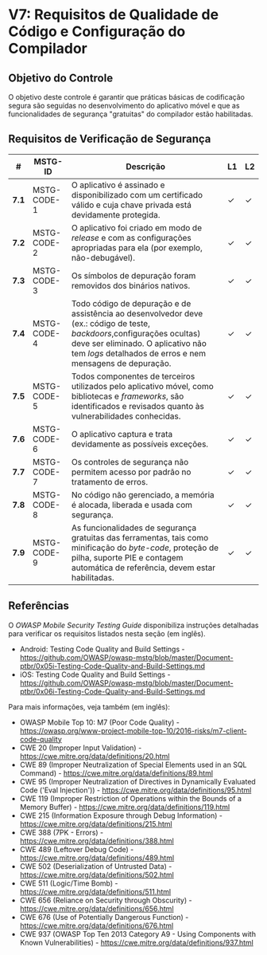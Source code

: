 # V7: Requisitos de Qualidade de Código e Configuração do Compilador

## Objetivo do Controle

O objetivo deste controle é garantir que práticas básicas de codificação segura são seguidas no desenvolvimento do aplicativo móvel e que as funcionalidades de segurança "gratuitas" do compilador estão habilitadas.


## Requisitos de Verificação de Segurança

| # | MSTG-ID | Descrição | L1 | L2 |
| -- | -------- | ---------------------- | - | - |
| **7.1** | MSTG-CODE-1 | O aplicativo é assinado e disponibilizado com um certificado válido e cuja chave privada está devidamente protegida. | ✓ | ✓ |
| **7.2** | MSTG-CODE-2 | O aplicativo foi criado em modo de _release_ e com as configurações apropriadas para ela (por exemplo, não-debugável). | ✓ | ✓ |
| **7.3** | MSTG-CODE-3 | Os símbolos de depuração foram removidos dos binários nativos. | ✓ | ✓ |
| **7.4** | MSTG-CODE-4 | Todo código de depuração e de assistência ao desenvolvedor deve (ex.: código de teste, _backdoors_,configurações ocultas) deve ser eliminado. O aplicativo não tem *logs* detalhados de erros e nem mensagens de depuração. | ✓ | ✓ |
| **7.5** | MSTG-CODE-5 | Todos componentes de terceiros utilizados pelo aplicativo móvel, como bibliotecas e _frameworks_, são identificados e revisados quanto às vulnerabilidades conhecidas. | ✓ | ✓ |
| **7.6** | MSTG-CODE-6 | O aplicativo captura e trata devidamente as possíveis exceções. | ✓ | ✓ |
| **7.7** | MSTG-CODE-7 | Os controles de segurança não permitem acesso por padrão no tratamento de erros. | ✓ | ✓ |
| **7.8** | MSTG-CODE-8 | No código não gerenciado, a memória é alocada, liberada e usada com segurança.  | ✓ | ✓ |
| **7.9** | MSTG-CODE-9 | As funcionalidades de segurança gratuitas das ferramentas, tais como minificação do _byte-code_, proteção de pilha, suporte PIE e contagem automática de referência, devem estar habilitadas. | ✓ | ✓ |

## Referências

O *OWASP Mobile Security Testing Guide* disponibiliza instruções detalhadas para verificar os requisitos listados nesta seção (em inglês).

- Android: Testing Code Quality and Build Settings - <https://github.com/OWASP/owasp-mstg/blob/master/Document-ptbr/0x05i-Testing-Code-Quality-and-Build-Settings.md>
- iOS: Testing Code Quality and Build Settings - <https://github.com/OWASP/owasp-mstg/blob/master/Document-ptbr/0x06i-Testing-Code-Quality-and-Build-Settings.md>

Para mais informações, veja também (em inglês):

- OWASP Mobile Top 10: M7 (Poor Code Quality) - <https://owasp.org/www-project-mobile-top-10/2016-risks/m7-client-code-quality>
- CWE 20 (Improper Input Validation) - <https://cwe.mitre.org/data/definitions/20.html>
- CWE 89 (Improper Neutralization of Special Elements used in an SQL Command) - <https://cwe.mitre.org/data/definitions/89.html>
- CWE 95 (Improper Neutralization of Directives in Dynamically Evaluated Code ('Eval Injection')) - <https://cwe.mitre.org/data/definitions/95.html>
- CWE 119 (Improper Restriction of Operations within the Bounds of a Memory Buffer) - <https://cwe.mitre.org/data/definitions/119.html>
- CWE 215 (Information Exposure through Debug Information) - <https://cwe.mitre.org/data/definitions/215.html>
- CWE 388 (7PK - Errors) - <https://cwe.mitre.org/data/definitions/388.html>
- CWE 489 (Leftover Debug Code) - <https://cwe.mitre.org/data/definitions/489.html>
- CWE 502 (Deserialization of Untrusted Data) - <https://cwe.mitre.org/data/definitions/502.html>
- CWE 511 (Logic/Time Bomb) - <https://cwe.mitre.org/data/definitions/511.html>
- CWE 656 (Reliance on Security through Obscurity) - <https://cwe.mitre.org/data/definitions/656.html>
- CWE 676 (Use of Potentially Dangerous Function)  - <https://cwe.mitre.org/data/definitions/676.html>
- CWE 937 (OWASP Top Ten 2013 Category A9 - Using Components with Known Vulnerabilities) - <https://cwe.mitre.org/data/definitions/937.html>
